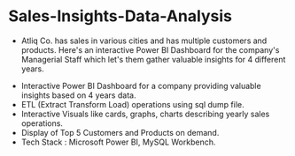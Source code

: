 # Sales-Insights-Data-Analysis 
  - Atliq Co. has sales in various cities and has multiple customers and products. Here's an interactive Power BI Dashboard for the company's Managerial Staff which let's them gather valuable insights for 4 different years.

* Interactive Power BI Dashboard for a company providing valuable insights based on 4 years data.
* ETL (Extract Transform Load) operations using sql dump file.
* Interactive Visuals like cards, graphs, charts describing yearly sales operations.
* Display of Top 5 Customers and Products on demand.
* Tech Stack : Microsoft Power BI, MySQL Workbench.
